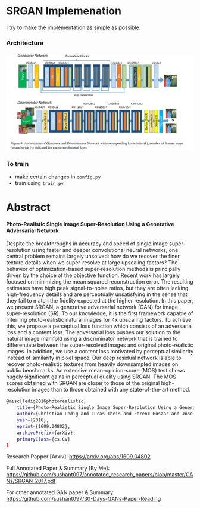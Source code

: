 # SRGAN Implemenation
I try to make the implementation as simple as possible. 

### Architecture
![](srgan_architecture.png)

### To train
- make certain changes in `config.py`
- train using `train.py`

# Abstract
#### Photo-Realistic Single Image Super-Resolution Using a Generative Adversarial Network

Despite the breakthroughs in accuracy and speed of single image super-resolution using faster and deeper convolutional neural networks, one central problem remains largely unsolved: how do we recover the finer texture details when we super-resolve at large upscaling factors? The behavior of optimization-based super-resolution methods is principally driven by the choice of the objective function. Recent work has largely focused on minimizing the mean squared reconstruction error. The resulting estimates have high peak signal-to-noise ratios, but they are often lacking high-frequency details and are perceptually unsatisfying in the sense that they fail to match the fidelity expected at the higher resolution. In this paper, we present SRGAN, a generative adversarial network (GAN) for image super-resolution (SR). To our knowledge, it is the first framework capable of inferring photo-realistic natural images for 4x upscaling factors. To achieve this, we propose a perceptual loss function which consists of an adversarial loss and a content loss. The adversarial loss pushes our solution to the natural image manifold using a discriminator network that is trained to differentiate between the super-resolved images and original photo-realistic images. In addition, we use a content loss motivated by perceptual similarity instead of similarity in pixel space. Our deep residual network is able to recover photo-realistic textures from heavily downsampled images on public benchmarks. An extensive mean-opinion-score (MOS) test shows hugely significant gains in perceptual quality using SRGAN. The MOS scores obtained with SRGAN are closer to those of the original high-resolution images than to those obtained with any state-of-the-art method.

```bash
@misc{ledig2016photorealistic,
    title={Photo-Realistic Single Image Super-Resolution Using a Generative Adversarial Network},
    author={Christian Ledig and Lucas Theis and Ferenc Huszar and Jose Caballero and Andrew Cunningham and Alejandro Acosta and Andrew Aitken and Alykhan Tejani and Johannes Totz and Zehan Wang and Wenzhe Shi},
    year={2016},
    eprint={1609.04802},
    archivePrefix={arXiv},
    primaryClass={cs.CV}
}
```

Research Papper [Arxiv]: https://arxiv.org/abs/1609.04802 

Full Annotated Paper & Summary [By Me]: https://github.com/sushant097/annotated_research_papers/blob/master/GANs/SRGAN-2017.pdf 

For other annotated GAN paper & Summary: https://github.com/sushant097/30-Days-GANs-Paper-Reading
